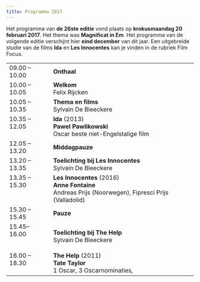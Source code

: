 ```yaml
---
title: Programma 2017
---
```


Het programma van **de 26ste editie** vond plaats op **krokusmaandag 20 februari 2017**. 
Het thema was **Magnificat in Em**. Het programma van de volgende editie
verschijnt hier **eind december** van dit jaar. Een uitgebreide studie van de films **Ida** en 
**Les Innocentes** kan je vinden in de rubriek Film Focus.

<table cellpadding="3" cellspacing="2">
               <tr>
                 <td valign="top">09.00 &ndash; 10.00</td>
                 <td><strong id="onthaal">Onthaal</strong></td>
               </tr>
               <tr>
                 <td valign="top">10.00 &ndash; 10.05 </td>
                 <td><strong id="welkom">Welkom</strong><br>
                   <span id="felixrijcken">Felix Rijcken</span></td>
               </tr>
                 <td valign="top">10.05 &ndash; 10.35 </td>
                 <td><strong id="ovrhetthema">Thema en films</strong><br>
                   <span id="SylvainDeBleeckere">Sylvain De Bleeckere</span></td>
               <tr>
                 <td valign="top">10.35 &ndash; 12.05</td>
                 <td><strong class="style1" id="legaminauv&eacute;lo">Ida</strong> (2013) <br>
                   <strong>Pawel Pawlikowski</strong><br>
                   <span class="Prijs">Oscar beste niet-Engelstalige film</span></td>
               </tr>
               <tr>
                 <td>12.05  &ndash; 13.20</td>
                 <td id="middagpauze2"><strong>Middagpauze</strong></td>
               </tr>
                 <td valign="top">13.20 &ndash; 13.35 </td>
                 <td><strong>Toelichting bij <span class="gamin">Les Innocentes</span></strong><br>
                 <span id="SylvainDeBleeckere">Sylvain De Bleeckere</span></td>
               <tr>
                 <td valign="top">13.35  &ndash; 15.30</td>
                 <td><strong class="style1">Les Innocentes </strong>(2016) <br>
                   <strong id="tonykaye">Anne Fontaine</strong><br>
                 <span class="Prijs">Andreas Prijs (Noorwegen), Fipresci Prijs (Valladolid)</span></td>
               </tr>
               <tr>
                 <td valign="top">15.30 &ndash; 15.45</td>
                 <td><strong id="pauze">Pauze</strong></td>
               </tr>
                 <td valign="top">15.45&ndash; 16.00 </td>
                 <td><p><strong id="overkaurismaki'sbergrede">Toelichting bij <span class="gamin">The Help</span></strong><br>
                   <span id="SylvainDeBleeckere">Sylvain De Bleeckere</span></p></td>
               <tr>
                 <td valign="top">16.00 &ndash; 18.30</td>
                 <td><strong class="style1" id="lehavre">The Help </strong>(2011) <br>
                   <span id="alikaurismaki"><strong>Tate Taylor</strong> <br>
                   <span class="Prijs">1 Oscar, 3 Oscarnominaties,</span></span></td>
               </tr>
            </td>
    </table>
